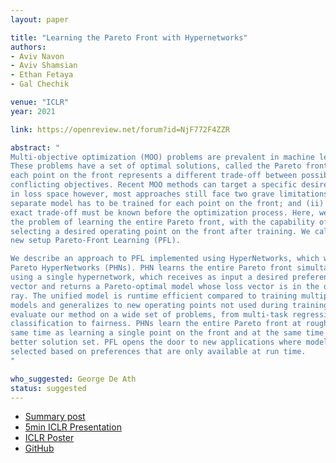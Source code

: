 ```yaml
---
layout: paper

title: "Learning the Pareto Front with Hypernetworks"
authors:
- Aviv Navon
- Aviv Shamsian
- Ethan Fetaya
- Gal Chechik

venue: "ICLR"
year: 2021

link: https://openreview.net/forum?id=NjF772F4ZZR

abstract: "
Multi-objective optimization (MOO) problems are prevalent in machine learning.
These problems have a set of optimal solutions, called the Pareto front, where
each point on the front represents a different trade-off between possibly
conflicting objectives. Recent MOO methods can target a specific desired ray
in loss space however, most approaches still face two grave limitations: (i) A
separate model has to be trained for each point on the front; and (ii) The
exact trade-off must be known before the optimization process. Here, we tackle
the problem of learning the entire Pareto front, with the capability of
selecting a desired operating point on the front after training. We call this
new setup Pareto-Front Learning (PFL).

We describe an approach to PFL implemented using HyperNetworks, which we term
Pareto HyperNetworks (PHNs). PHN learns the entire Pareto front simultaneously
using a single hypernetwork, which receives as input a desired preference
vector and returns a Pareto-optimal model whose loss vector is in the desired
ray. The unified model is runtime efficient compared to training multiple
models and generalizes to new operating points not used during training. We
evaluate our method on a wide set of problems, from multi-task regression and
classification to fairness. PHNs learn the entire Pareto front at roughly the
same time as learning a single point on the front and at the same time reach a
better solution set. PFL opens the door to new applications where models are
selected based on preferences that are only available at run time.
"

who_suggested: George De Ath
status: suggested
---
```

- [Summary post](https://avivnavon.github.io/ParetoHN/)
- [5min ICLR Presentation](https://slideslive.com/38953840/learning-the-pareto-front-with-hypernetworks)
- [ICLR Poster](https://avivnavon.github.io/ParetoHN/poster.pdf)
- [GitHub](https://github.com/AvivNavon/pareto-hypernetworks)
